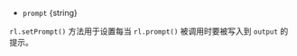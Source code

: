 <!-- YAML
added: v0.1.98
-->

* `prompt` {string}

`rl.setPrompt()` 方法用于设置每当 `rl.prompt()` 被调用时要被写入到 `output` 的提示。

